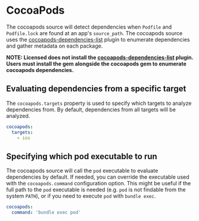 # CocoaPods

The cocoapods source will detect dependencies when `Podfile` and `Podfile.lock` are found at an app's `source_path`.  The cocoapods source uses the [cocoapods-dependencies-list](https://github.com/jonabc/cocoapods-dependencies-list) plugin to enumerate dependencies and gather metadata on each package.

**NOTE:  Licensed does not install the [cocoapods-dependencies-list](https://github.com/jonabc/cocoapods-dependencies-list) plugin.  Users must install the gem alongside the cocoapods gem to enumerate cocoapods dependencies.**

## Evaluating dependencies from a specific target

The `cocoapods.targets` property is used to specify which targets to analyze dependencies from. By default, dependencies from all targets will be analyzed.

```yml
cocoapods:
  targets:
    - ios
```

## Specifying which pod executable to run

The cocoapods source will call the `pod` executable to evaluate dependencies by default.  If needed, you can override the executable used with the `cocoapods.command` configuration option.  This might be useful if the full path to the `pod` executable is needed (e.g. `pod` is not findable from the system `PATH`), or if you need to execute `pod` with `bundle exec`.

```yml
cocoapods:
  command: 'bundle exec pod'
```
